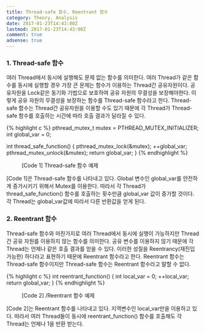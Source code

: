 ```yaml
---
title: Thread-safe 함수, Reentrant 함수
category: Theory, Analysis
date: 2017-01-23T14:43:00Z
lastmod: 2017-01-23T14:43:00Z
comment: true
adsense: true
---
```


### 1. Thread-safe 함수

여러 Thread에서 동시에 실행해도 문제 없는 함수를 의미한다. 여러 Thread가 같은 함수를 동시에 실행할 경우 가장 큰 문제는 함수가 이용하는 Thread간 공유자원이다. 공유자원을 Lock같은 동기화 기법으로 보호하여 공유 자원의 무결성을 보장해야한다. 이렇게 공유 자원의 무결성을 보장하는 함수를 Thread-safe 함수라고 한다. Thread-safe 함수는 Thread간 공유자원을 이용할 수도 있기 때문에 각 Thread가 Thread-safe 함수를 호출하는 시간에 따라 호출 결과가 달라질 수 있다.

{% highlight c %}
pthread_mutex_t mutex = PTHREAD_MUTEX_INITIALIZER;
int global_var = 0;

int thread_safe_function()
{
    pthread_mutex_lock(&mutex);
    ++global_var;
    pthread_mutex_unlock(&mutex);
    return global_var;
}
{% endhighlight %}
<figure>
<figcaption class="caption">[Code 1] Thread-safe 함수 예제</figcaption>
</figure>

[Code 1]은 Thread-safe 함수를 나타내고 있다. Global 변수인 global_var를 안전하게 증가시키기 위해서 Mutex를 이용한다. 따라서 각 Thread가 thread_safe_function() 함수를 호출하는 횟수만큼 global_var 값이 증가할 것이다. 각 Thread는 global_var값에 따라서 다른 반환값을 얻게 된다.

### 2. Reentrant 함수

Thread-safe 함수와 마찬가지로 여러 Thread에서 동시에 실행이 가능하지만 Thread간 공유 자원를 이용하지 않는 함수를 의미한다. 공유 변수를 이용하지 않기 때문에 각 Thread는 언제나 같은 호출 결과를 얻을 수 있다. 이러한 성질을 Reentrancy(재진입 가능한) 하다라고 표현하기 때문에 Reentrant 함수라고 한다. Reentrant 함수는 Thread-safe 함수이지만 Thread-safe 함수는 Reentrant 함수라고 말할 수 없다.

{% highlight c %}
int reentrant_function()
{
    int local_var = 0;
    ++local_var;
    return global_var;
}
{% endhighlight %}
<figure>
<figcaption class="caption">[Code 2] /Reentrant 함수 예제</figcaption>
</figure>

[Code 2]는 Reentrant 함수를 나타내고 있다. 지역변수인 local_var만을 이용하고 있다. 따라서 여러 Thread들이 동시에 reentrant_function() 함수를 호출해도 각 Thread는 언제나 1을 반환 받는다.
